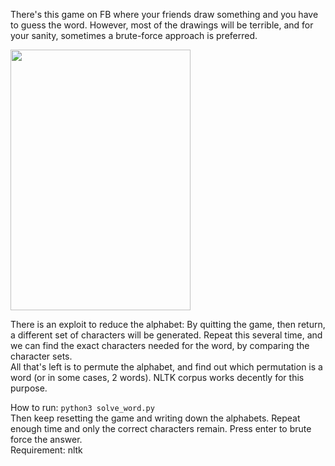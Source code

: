 There's this game on FB where your friends draw something and you have to guess the word. However, most of the drawings will be terrible, and for your sanity, sometimes a brute-force approach is preferred.

<img src="https://github.com/lmtuan/Word-Permutator/blob/master/example.jpg" width="288" height="417">

There is an exploit to reduce the alphabet: By quitting the game, then return, a different set of characters will be generated. Repeat this several time, and we can find the exact characters needed for the word, by comparing the character sets.\
All that's left is to permute the alphabet, and find out which permutation is a word (or in some cases, 2 words). NLTK corpus works decently for this purpose.

How to run: `python3 solve_word.py` \
Then keep resetting the game and writing down the alphabets. Repeat enough time and only the correct characters remain. Press enter to brute force the answer.\
Requirement: nltk

